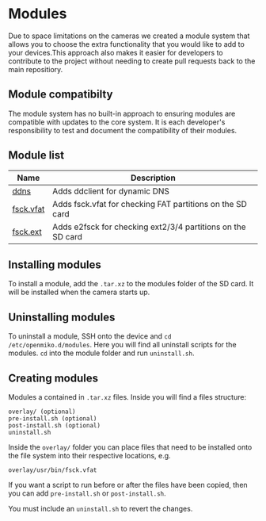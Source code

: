 # Modules

Due to space limitations on the cameras we created a module system that allows you to choose the extra functionality that you would like to add to your devices.This approach also makes it easier for developers to contribute to the project without needing to create pull requests back to the main repositiory.

## Module compatibilty

The module system has no built-in approach to ensuring modules are compatible with updates to the core system. It is each developer's responsibility to test and document the compatibility of their modules.

## Module list

| Name | Description |
| --- | --- |
| [ddns](https://github.com/martinbutt/openmiko-module-ddns) | Adds ddclient for dynamic DNS |
| [fsck.vfat](https://github.com/martinbutt/openmiko-module-fsck-vfat) | Adds fsck.vfat for checking FAT partitions on the SD card |
| [fsck.ext](https://github.com/martinbutt/openmiko-module-fsck-ext) | Adds e2fsck for checking ext2/3/4 partitions on the SD card |

## Installing modules

To install a module, add the `.tar.xz` to the modules folder of the SD card. It will be installed when the camera starts up.

## Uninstalling modules

To uninstall a module, SSH onto the device and `cd /etc/openmiko.d/modules`. Here you will find all uninstall scripts for the modules. `cd` into the module folder and run `uninstall.sh`.

## Creating modules

Modules a contained in `.tar.xz` files. Inside you will find a files structure:
```
overlay/ (optional)
pre-install.sh (optional)
post-install.sh (optional)
uninstall.sh
```

Inside the `overlay/` folder you can place files that need to be installed onto the file system into their respective locations, e.g.
```
overlay/usr/bin/fsck.vfat
```

If you want a script to run before or after the files have been copied, then you can add `pre-install.sh` or `post-install.sh`.

You must include an `uninstall.sh` to revert the changes.

